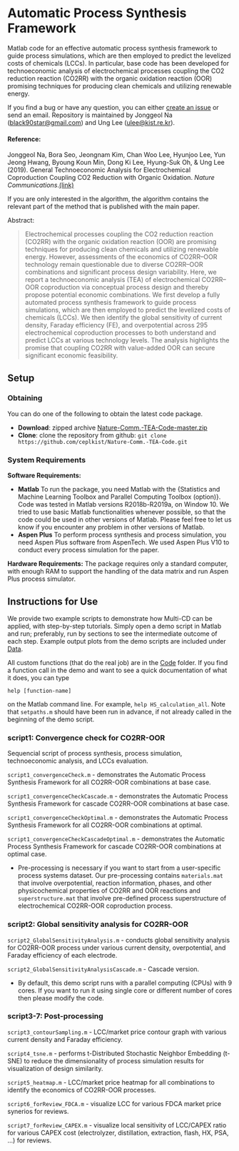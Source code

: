 
Automatic Process Synthesis Framework 
============

Matlab code for an effective automatic process synthesis framework to guide process simulations, which are then employed to predict the levelized costs of chemicals (LCCs). In particular, base code has been developed for technoeconomic analysis of electrochemical processes coupling the CO2 reduction reaction (CO2RR) with the organic oxidation reaction (OOR) promising techniques for producing clean chemicals and utilizing renewable energy. 

If you find a bug or have any question, you can either [create an issue](https://github.com/ceplkist/Nature-Comm.-TEA-Code/issues/new) or send an email. Repository is maintained by Jonggeol Na (black90star@gmail.com) and Ung Lee (ulee@kist.re.kr). 


#### Reference:
Jonggeol Na, Bora Seo, Jeongnam Kim, Chan Woo Lee, Hyunjoo Lee, Yun Jeong Hwang, Byoung Koun Min, Dong Ki Lee, Hyung-Suk Oh, & Ung Lee (2019). General Technoeconomic Analysis for Electrochemical Coproduction Coupling CO2
Reduction with Organic Oxidation. _Nature Communications_.[(link)](https://doi.org/)

If you are only interested in the algorithm, the algorithm contains the relevant part of the method that is published with the main paper.

Abstract:  
> Electrochemical processes coupling the CO2 reduction reaction (CO2RR) with the organic oxidation reaction (OOR) are promising techniques for producing clean chemicals and utilizing renewable energy. However, assessments of the economics of CO2RR–OOR technology remain questionable due to diverse CO2RR–OOR combinations and significant process design variability. Here, we report a technoeconomic analysis (TEA) of electrochemical CO2RR–OOR coproduction via conceptual process design and thereby propose potential economic combinations. We first develop a fully automated process synthesis framework to guide process simulations, which are then employed to predict the levelized costs of chemicals (LCCs). We then identify the global sensitivity of current density, Faraday efficiency (FE), and overpotential across 295 electrochemical coproduction processes to both understand and predict LCCs at various technology levels. The analysis highlights the promise that coupling CO2RR with value-added OOR can secure significant economic feasibility.



## Setup

### Obtaining

You can do one of the following to obtain the latest code package.

* **Download**:   zipped archive  [Nature-Comm.-TEA-Code-master.zip](https://github.com/ceplkist/Nature-Comm.-TEA-Code/archive/master.zip)
* **Clone**: clone the repository from github: ```git clone https://github.com/ceplkist/Nature-Comm.-TEA-Code.git```

### System Requirements

**Software Requirements:**
* **Matlab** To run the package, you need Matlab with the {Statistics and Machine Learning Toolbox and Parallel Computing Toolbox (option)}. Code was tested in Matlab versions R2018b-R2019a, on Window 10. We tried to use basic Matlab functionalities whenever possible, so that the code could be used in other versions of Matlab. Please feel free to let us know if you encounter any problem in other versions of Matlab.
* **Aspen Plus** To perform process synthesis and process simulation, you need Aspen Plus software from AspenTech. We used Aspen Plus V10 to conduct every process simulation for the paper.

**Hardware Requirements:**
The package requires only a standard computer, with enough RAM to support the handling of the data matrix and run Aspen Plus process simulator.


## Instructions for Use

We provide two example scripts to demonstrate how Multi-CD can be applied, with step-by-step tutorials.
Simply open a demo script in Matlab and run; preferably, run by sections to see the intermediate outcome of each step.
Example output plots from the demo scripts are included under [Data](Data).

All custom functions (that do the real job) are in the [Code](Code) folder.
If you find a function call in the demo and want to see a quick documentation of what it does, you can type 

```
help [function-name]
```

on the Matlab command line. For example, `help HS_calculation_all`. Note that `setpaths.m` should have been run in advance, if not already called in the beginning of the demo script.


### script1: Convergence check for CO2RR-OOR
Sequencial script of process synthesis, process simulation, technoeconomic analysis, and LCCs evaluation.

`script1_convergenceCheck.m` - demonstrates the Automatic Process Synthesis Framework for all CO2RR-OOR combinations at base case.

`script1_convergenceCheckCascade.m` - demonstrates the Automatic Process Synthesis Framework for cascade CO2RR-OOR combinations at base case.

`script1_convergenceCheckOptimal.m` - demonstrates the Automatic Process Synthesis Framework for all CO2RR-OOR combinations at optimal.

`script1_convergenceCheckCascadeOptimal.m` - demonstrates the Automatic Process Synthesis Framework for cascade CO2RR-OOR combinations at optimal case.

- Pre-processing is necessary if you want to start from a user-specific process systems dataset.
Our pre-processing contains `materials.mat` that involve overpotential, reaction information, phases, and other physicochemical properties of CO2RR and OOR reactions and `superstructure.mat` that involve pre-defined process superstructure of electrochemical CO2RR-OOR coproduction process.

### script2: Global sensitivity analysis for CO2RR-OOR

`script2_GlobalSensitivityAnalysis.m` - conducts global sensitivity analysis for CO2RR-OOR process under various current density, overpotential, and Faraday efficiency of each electrode.

`script2_GlobalSensitivityAnalysisCascade.m` - Cascade version.

- By default, this demo script runs with a parallel computing (CPUs) with 9 cores. If you want to run it using single core or different number of cores then please modify the code.

### script3-7: Post-processing

`script3_contourSampling.m` - LCC/market price contour graph with various current density and Faraday efficiency.

`script4_tsne.m` - performs t-Distributed Stochastic Neighbor Embedding (t-SNE) to reduce the dimensionality of process simulation results for visualization of design similarity.

`script5_heatmap.m` - LCC/market price heatmap for all combinations to identify the economics of CO2RR-OOR processes.

`script6_forReview_FDCA.m` - visualize LCC for various FDCA market price synerios for reviews.

`script7_forReview_CAPEX.m` - visualize local sensitivity of LCC/CAPEX ratio for various CAPEX cost (electrolyzer, distillation, extraction, flash, HX, PSA, ...) for reviews.

